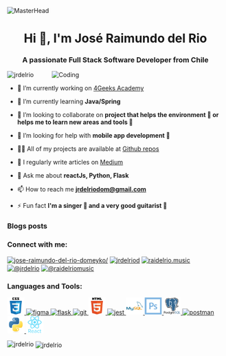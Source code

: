 ![MasterHead](https://media.licdn.com/dms/image/D4E16AQHORmKqd8iXUA/profile-displaybackgroundimage-shrink_350_1400/0/1679937938891?e=1686182400&v=beta&t=9gxV3C1-AaKUrjqnJClONooDiU0CEivolP1ldlCAZeU)


<h1 align="center">Hi 👋, I'm José Raimundo del Rio</h1>
<h3 align="center">A passionate Full Stack Software Developer from Chile</h3>
<img align="right" alt="Coding" width="400" src="https://cdn.dribbble.com/users/1162077/screenshots/3848914/programmer.gif">

<p align="left"> <img src="https://komarev.com/ghpvc/?username=jrdelrio&label=Profile%20views&color=0e75b6&style=flat" alt="jrdelrio" /> </p>

- 🔭 I’m currently working on [4Geeks Academy](https://4geeksacademy.com/us/blog)

- 🌱 I’m currently learning **Java/Spring**

- 👯 I’m looking to collaborate on **project that helps the environment 🌱 or helps me to learn new areas and tools 🔧**

- 🤝 I’m looking for help with **mobile app development 📱**

- 👨‍💻 All of my projects are available at [Github repos](https://github.com/jrdelrio?tab=repositories)

- 📝 I regularly write articles on [Medium](https://medium.com/@jrdelriodom)

- 💬 Ask me about **reactJs, Python, Flask**

- 📫 How to reach me **jrdelriodom@gmail.com**

- ⚡ Fun fact **I'm a singer 🎤 and a very good guitarist 🎸**

### Blogs posts
<!-- BLOG-POST-LIST:START -->
<!-- BLOG-POST-LIST:END -->

<h3 align="left">Connect with me:</h3>
<p align="left">
<a href="https://linkedin.com/in/jose-raimundo-del-rio-domeyko/" target="blank"><img align="center" src="https://raw.githubusercontent.com/rahuldkjain/github-profile-readme-generator/master/src/images/icons/Social/linked-in-alt.svg" alt="jose-raimundo-del-rio-domeyko/" height="30" width="40" /></a>
<a href="https://fb.com/jrdelriod" target="blank"><img align="center" src="https://raw.githubusercontent.com/rahuldkjain/github-profile-readme-generator/master/src/images/icons/Social/facebook.svg" alt="jrdelriod" height="30" width="40" /></a>
<a href="https://instagram.com/raidelrio.music" target="blank"><img align="center" src="https://raw.githubusercontent.com/rahuldkjain/github-profile-readme-generator/master/src/images/icons/Social/instagram.svg" alt="raidelrio.music" height="30" width="40" /></a>
<a href="https://medium.com/@jrdelrio" target="blank"><img align="center" src="https://raw.githubusercontent.com/rahuldkjain/github-profile-readme-generator/master/src/images/icons/Social/medium.svg" alt="@jrdelrio" height="30" width="40" /></a>
<a href="https://www.youtube.com/c/@raidelriomusic" target="blank"><img align="center" src="https://raw.githubusercontent.com/rahuldkjain/github-profile-readme-generator/master/src/images/icons/Social/youtube.svg" alt="@raidelriomusic" height="30" width="40" /></a>
</p>

<h3 align="left">Languages and Tools:</h3>
<p align="left"> <a href="https://www.w3schools.com/css/" target="_blank" rel="noreferrer"> <img src="https://raw.githubusercontent.com/devicons/devicon/master/icons/css3/css3-original-wordmark.svg" alt="css3" width="40" height="40"/> </a> <a href="https://www.figma.com/" target="_blank" rel="noreferrer"> <img src="https://www.vectorlogo.zone/logos/figma/figma-icon.svg" alt="figma" width="40" height="40"/> </a> <a href="https://flask.palletsprojects.com/" target="_blank" rel="noreferrer"> <img src="https://www.vectorlogo.zone/logos/pocoo_flask/pocoo_flask-icon.svg" alt="flask" width="40" height="40"/> </a> <a href="https://git-scm.com/" target="_blank" rel="noreferrer"> <img src="https://www.vectorlogo.zone/logos/git-scm/git-scm-icon.svg" alt="git" width="40" height="40"/> </a> <a href="https://www.w3.org/html/" target="_blank" rel="noreferrer"> <img src="https://raw.githubusercontent.com/devicons/devicon/master/icons/html5/html5-original-wordmark.svg" alt="html5" width="40" height="40"/> </a> <a href="https://jestjs.io" target="_blank" rel="noreferrer"> <img src="https://www.vectorlogo.zone/logos/jestjsio/jestjsio-icon.svg" alt="jest" width="40" height="40"/> </a> <a href="https://www.mysql.com/" target="_blank" rel="noreferrer"> <img src="https://raw.githubusercontent.com/devicons/devicon/master/icons/mysql/mysql-original-wordmark.svg" alt="mysql" width="40" height="40"/> </a> <a href="https://www.photoshop.com/en" target="_blank" rel="noreferrer"> <img src="https://raw.githubusercontent.com/devicons/devicon/master/icons/photoshop/photoshop-line.svg" alt="photoshop" width="40" height="40"/> </a> <a href="https://www.postgresql.org" target="_blank" rel="noreferrer"> <img src="https://raw.githubusercontent.com/devicons/devicon/master/icons/postgresql/postgresql-original-wordmark.svg" alt="postgresql" width="40" height="40"/> </a> <a href="https://postman.com" target="_blank" rel="noreferrer"> <img src="https://www.vectorlogo.zone/logos/getpostman/getpostman-icon.svg" alt="postman" width="40" height="40"/> </a> <a href="https://www.python.org" target="_blank" rel="noreferrer"> <img src="https://raw.githubusercontent.com/devicons/devicon/master/icons/python/python-original.svg" alt="python" width="40" height="40"/> </a> <a href="https://reactjs.org/" target="_blank" rel="noreferrer"> <img src="https://raw.githubusercontent.com/devicons/devicon/master/icons/react/react-original-wordmark.svg" alt="react" width="40" height="40"/> </a> </p>

<p><img align="left" src="https://github-readme-stats.vercel.app/api/top-langs?username=jrdelrio&show_icons=true&locale=en&layout=compact" alt="jrdelrio" /></p>

<p>&nbsp;<img align="center" src="https://github-readme-stats.vercel.app/api?username=jrdelrio&show_icons=true&locale=en" alt="jrdelrio" /></p>
